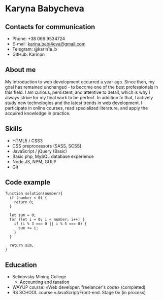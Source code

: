 # Karyna Babycheva

## Contacts for communication

* Phone: +38 066 9534724
* E-mail: karina.babi4eva@gmail.com
* Telegram: @karin1a_b
* GitHub: Karinpn

## About me

My introduction to web development occurred a year ago. Since then, my goal has remained unchanged - to become one of the best professionals in this field. I am curious, persistent, and attentive to detail, which is why I always strive for my final work to be perfect. In addition to that, I actively study new technologies and the latest trends in web development. I participate in online courses, read specialized literature, and apply the acquired knowledge in practice.

## Skills

* HTML5 / CSS3
* CSS preprocessors (SASS, SCSS)
* JavaScript / jQuery (Basic)
* Basic php, MySQL database experience
* Node.JS, NPM, GULP
* Git

## Code example

```
function solution(number){
  if (number < 0) {
    return 0;
  }

  let sum = 0;
  for (let i = 0; i < number; i++) {
    if (i % 3 === 0 || i % 5 === 0) {
      sum += i;
    }
  }

  return sum;
}

```

## Education

* Selidovsky Mining College 
    + Accounting and taxation
* WAYUP course: «Web developer: freelancer's code» (completed)
* RS SCHOOL course «JavaScript/Front-end. Stage 0» (in process)



